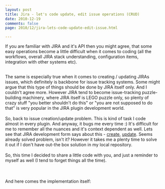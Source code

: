 ```yaml
---
layout: post
title: Jira - let's code update, edit issue operations (CRUD)
date: 2010-12-19
comments: false
page: 2010/12/jira-lets-code-update-edit-issue.html

---
```


If you are familiar with JIRA and it's API then you might agree, that some easy operations become a little difficult when it comes to coding  (all the workflows, overall JIRA stack understanding, configuration items, integration with other systems etc).<br /><div><br /></div><div>The same is especially true when it comes to creating / updating JIRAs issues, which definitely is backbone for issue tracking systems. Some might argue that this type of things should be done by JIRA itself only. And I couldn't agree more. However JIRA tend to become issue-tracking puzzle-building machinery, where JIRA itself is LEGO puzzle only, so plenty of crazy stuff "you better shouldn't do this" or "you are not supposed to do that" is very popular in the JIRA plugin development world.</div><div><br /></div><div>So, back to issue creation/update problem. This is kind of task I code almost in every plugin. And anyway, it bugs me every time :) It's difficult for me to remember all the nuances and it's context dependent as well. Lets see that JIRA development form says about this - <a href="http://forums.atlassian.com/search.jspa?threadID=&amp;q=create+issue&amp;objID=f100&amp;dateRange=all&amp;numResults=15&amp;rankBy=10001">create</a>, <a href="http://forums.atlassian.com/search.jspa?objID=f100&amp;q=update+issue">update</a>. Seems already solved problem, isn't it? However it takes me a plenty time to solve it out if I don't have out-the box solution in my local repository.  </div><div><br /></div><div>So, this time I decided to share a little code with you, and just a reminder to myself as well (I tend to forget things all the time).</div><div><br /><script src="https://gist.github.com/746976.js?file=IssueCrudOperations.java"></script><br /></div><br />And here comes the implementation itself:<br /><div><script src="https://gist.github.com/746976.js?file=IssueCrudOperationsImpl.java"></script><br /></div>
